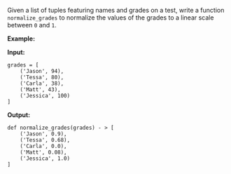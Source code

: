 ﻿Given a list of tuples featuring names and grades on a test, write a function  `normalize_grades`  to normalize the values of the grades to a linear scale between  `0`  and  `1`.

**Example:**

**Input:**

```
grades = [
    ('Jason', 94),
    ('Tessa', 80),
    ('Carla', 38),
    ('Matt', 43),
    ('Jessica', 100)
]
```

**Output:**
```
def normalize_grades(grades) - > [
    ('Jason', 0.9),
    ('Tessa', 0.68),
    ('Carla', 0.0),
    ('Matt', 0.08),
    ('Jessica', 1.0)
]
```
